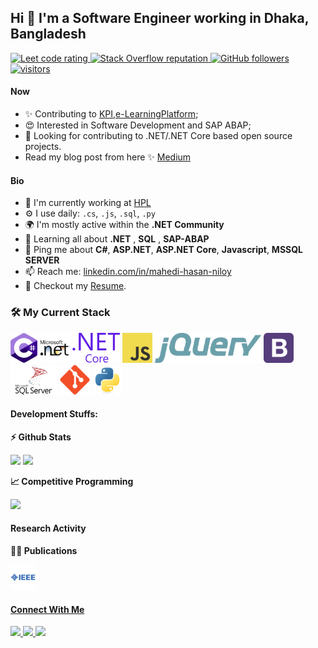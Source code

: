 ## Hi :wave: I'm a Software Engineer working in Dhaka, Bangladesh

<p align="left">
  <a href="https://leetcode.com/Mahedi_Niloy/">
    <img src="https://cp-logo.vercel.app/leetcode/Mahedi_Niloy" alt="Leet code rating" />
  </a>
  <a href="https://stackoverflow.com/users/14950972/mahedi-hasan-niloy">
    <img alt="Stack Overflow reputation" src="https://img.shields.io/stackexchange/stackoverflow/r/5921662?color=orange&label=reputation&logo=stackoverflow">
  </a>
  <a href="https://github.com/niloy-oct?tab=followers">
    <img alt="GitHub followers" src="https://img.shields.io/github/followers/niloy-oct?color=green&logo=github">
  </a>
  <a href="https://github.com/niloy-oct/">
    <img src="https://komarev.com/ghpvc/?username=niloy-oct" alt="visitors" />
  </a>

</p>

#### Now

- ✨ Contributing to [KPI](https://github.com/MohyminulIslam/KPI),[e-LearningPlatform](https://github.com/niloy-oct/e-LearingPlatform);
- 😍 Interested in Software Development and SAP ABAP;
- :eyes: Looking for contributing to .NET/.NET Core based open source projects. 
- Read my blog post from here ✨ [Medium](https://medium.com/@niloy.oct)

#### Bio

- 🏢 I'm currently working at [HPL](https://www.hplbd.com/)
- ⚙️ I use daily: `.cs`, `.js`, `.sql`, `.py`
- 🌍 I'm mostly active within the **.NET Community**
- 🌱 Learning all about **.NET** , **SQL** , **SAP-ABAP**
- 💬 Ping me about **C#**, **ASP.NET**, **ASP.NET Core**, **Javascript**, **MSSQL SERVER**
- 📫 Reach me: [linkedin.com/in/mahedi-hasan-niloy](https://www.linkedin.com/in/mahedi-hasan-niloy/)
- 📝 Checkout my [Resume](files/resume.pdf).

### :hammer_and_wrench: My Current Stack

<img height="48" src="img/c--4.svg" alt="C#"> <img height="48" src="img/microsoft-net.svg" alt="ASP.NET"> <img height="48" src="img/dot-net-core-7.svg" alt="ASP.NET Core"> <img height="48" src="img/logo-javascript.svg" alt="JavaScript"> <img height="48" src="img/jquery-2.svg" alt="jQuery"> <img height="48" src="img/bootstrap-4.svg" alt="Bootstrap"> <img height="48" src="img/microsoft-sql-server-1.svg" alt="MS SQL"> <img height="48" src="img/git-original.svg" alt="git"> <img height="48" src="img/python-original.svg" alt="Python">

#### Development Stuffs:

<b>⚡ Github Stats</b>
<p float="left">
<img height="180em" src="https://github-readme-stats.vercel.app/api?username=niloy-oct&show_icons=true&hide_border=true&&count_private=true&include_all_commits=true" /> 
<img height="180em" src="https://github-readme-stats.vercel.app/api/top-langs/?username=niloy-oct&show_icons=true&hide_border=true&layout=compact&langs_count=8"/>
</p>

<b>&#128200; Competitive Programming</b>
<p float="left">
<img height="273em" src="https://leetcard.jacoblin.cool/Mahedi_Niloy?theme=light&font=Karma&ext=contest" />
</p>

#### Research Activity

<p><b> 🧑‍💻 Publications</b></p>

<a href="https://ieeexplore.ieee.org/document/9117214">
<img src="img/ieee.svg" height=40>


#### Connect With Me

<p left="center">
 
<a href="https://www.linkedin.com/in/mahedi-hasan-niloy/">
  <img src="https://img.shields.io/badge/linkedin-%230077B5.svg?&style=for-the-badge&logo=linkedin&logoColor=white" height=25>
</a> 
<a href="https://www.facebook.com/Rolexspine">
  <img src="https://img.shields.io/badge/Facebook-1877F2?style=for-the-badge&logo=facebook&logoColor=white" height=25>
</a>
<a href="niloy.oct@gmail.com">
  <img src="https://img.shields.io/badge/Gmail-D14836?style=for-the-badge&logo=gmail&logoColor=white" height=25>
</a>
</p>
